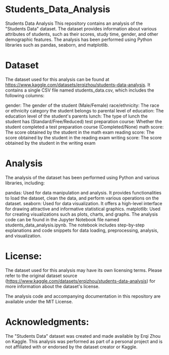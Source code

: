# Students_Data_Analysis
Students Data Analysis
This repository contains an analysis of the "Students Data" dataset. The dataset provides information about various attributes of students, such as their scores, study time, gender, and other demographic features. The analysis has been performed using Python libraries such as pandas, seaborn, and matplotlib.

# Dataset
The dataset used for this analysis can be found at https://www.kaggle.com/datasets/erqizhou/students-data-analysis. It contains a single CSV file named students_data.csv, which includes the following columns:

gender: The gender of the student (Male/Female)
race/ethnicity: The race or ethnicity category the student belongs to
parental level of education: The education level of the student's parents
lunch: The type of lunch the student has (Standard/Free/Reduced)
test preparation course: Whether the student completed a test preparation course (Completed/None)
math score: The score obtained by the student in the math exam
reading score: The score obtained by the student in the reading exam
writing score: The score obtained by the student in the writing exam

# Analysis
The analysis of the dataset has been performed using Python and various libraries, including:

pandas: Used for data manipulation and analysis. It provides functionalities to load the dataset, clean the data, and perform various operations on the dataset.
seaborn: Used for data visualization. It offers a high-level interface for drawing attractive and informative statistical graphics.
matplotlib: Used for creating visualizations such as plots, charts, and graphs.
The analysis code can be found in the Jupyter Notebook file named students_data_analysis.ipynb. The notebook includes step-by-step explanations and code snippets for data loading, preprocessing, analysis, and visualization.

# License: 
The dataset used for this analysis may have its own licensing terms. Please refer to the original dataset source (https://www.kaggle.com/datasets/erqizhou/students-data-analysis) for more information about the dataset's license.

The analysis code and accompanying documentation in this repository are available under the MIT License.

# Acknowledgments:
The "Students Data" dataset was created and made available by Erqi Zhou on Kaggle.
This analysis was performed as part of a personal project and is not affiliated with or endorsed by the dataset creator or Kaggle.
